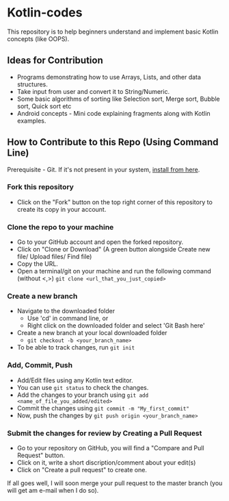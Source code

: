 
# Kotlin-codes

This repository is to help beginners understand and implement basic Kotlin concepts (like OOPS).

## Ideas for Contribution

* Programs demonstrating how to use Arrays, Lists, and other data structures.
* Take input from user and convert it to String/Numeric.
* Some basic algorithms of sorting like Selection sort, Merge sort, Bubble sort, Quick sort etc
* Android concepts - Mini code explaining fragments along with Kotlin examples.

## How to Contribute to this Repo (Using Command Line)

Prerequisite - Git. If it's not present in your system, [install from here](https://help.github.com/en/articles/set-up-git). 

### Fork this repository
* Click on the "Fork" button on the top right corner of this repository to create its copy in your account.

### Clone the repo to your machine
* Go to your GitHub account and open the forked repository. 
* Click on "Clone or Download" (A green button alongside Create new file/ Upload files/ Find file)
* Copy the URL.
* Open a terminal/git on your machine and run the following command (without <,>) 
`git clone <url_that_you_just_copied>`

### Create a new branch
* Navigate to the downloaded folder 
	* Use 'cd' in command line, or
	* Right click on the downloaded folder and select 'Git Bash here'
* Create a new branch at your local downloaded folder
	* `git checkout -b <your_branch_name>`
* To be able to track changes, run `git init`

### Add, Commit, Push
* Add/Edit files using any Kotlin text editor. 
* You can use `git status` to check the changes.
* Add the changes to your branch using `git add <name_of_file_you_added/edited>`
* Commit the changes using `git commit -m "My_first_commit"`
* Now, push the changes by `git push origin <your_branch_name>`

### Submit the changes for review by Creating a Pull Request
* Go to your repository on GitHub, you will find a "Compare and Pull Request" button.
* Click on it, write a short discription/comment about your edit(s)
* Click on "Create a pull request" to create one.

If all goes well, I will soon merge your pull request to the master branch (you will get am e-mail when I do so).